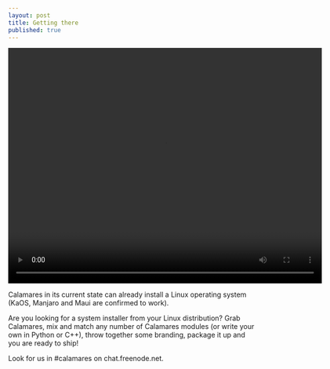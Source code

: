 ```yaml
---
layout: post
title: Getting there
published: true
---
```


<video id="vid1" width="640" height="480" controls="">
  <source src="http://kaosx.us/media/cala_web.webm" type="video/webm">
Your browser does not support the video tag.
</video>
<script>
  document.getElementById('vid1').currentTime = 50;
</script> 

Calamares in its current state can already install a Linux operating system (KaOS, Manjaro and Maui are confirmed to work).

Are you looking for a system installer from your Linux distribution? Grab Calamares, mix and match any number of Calamares modules (or write your own in Python or C++), throw together some branding, package it up and you are ready to ship!

Look for us in #calamares on chat.freenode.net.